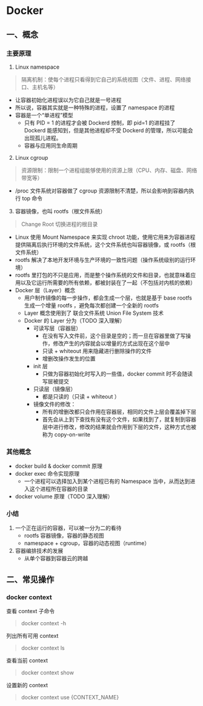 # Docker
## 一、概念
### 主要原理
1. Linux namespace
> 隔离机制：使每个进程只看得到它自己的系统视图（文件、进程、网络接口、主机名等）
- 让容器初始化进程误以为它自己就是一号进程
- 所以说，容器其实就是一种特殊的进程，设置了 namespace 的进程
- 容器是一个“单进程”模型
    - 只有 PID = 1 的进程才会被 Dockerd 控制，即 pid=1 的进程挂了 Dockerd 能感知到，但是其他进程却不受 Dockerd 的管理，所以可能会出现孤儿进程。
    - 容器与应用同生命周期

2. Linux cgroup
> 资源限制：限制一个进程组能够使用的资源上限（CPU、内存、磁盘、网络带宽等）
- /proc 文件系统对容器做了 cgroup 资源限制不清楚，所以会影响到容器内执行 top 命令

3. 容器镜像，也叫 rootfs（根文件系统）
> Change Root 切换进程的根目录

- Linux 使用 Mount Namespace 来实现 chroot 功能，使用它用来为容器进程提供隔离后执行环境的文件系统，这个文件系统也叫容器镜像，或 rootfs（根文件系统）
- rootfs 解决了本地开发环境与生产环境的一致性问题（操作系统级别的运行环境）
- rootfs 里打包的不只是应用，而是整个操作系统的文件和目录，也就意味着应用以及它运行所需要的所有依赖，都被封装在了一起（不包括对内核的依赖）
- Docker 层（Layer）概念
    - 用户制作镜像的每一步操作，都会生成一个层，也就是基于 base rootfs 生成一个增量 rootfs ，避免每次都创建一个全新的 rootfs
    - Layer 概念使用到了 联合文件系统 Union File System 技术
    - Docker 的 Layer 分为（TODO 深入理解）
        - 可读写层（容器层）
            - 在没有写入文件前，这个目录是空的；而一旦在容器里做了写操作，修改产生的内容就会以增量的方式出现在这个层中
            - 只读 + whiteout 用来隐藏进行删除操作的文件
            - 增删改操作发生的位置
        - init 层
            - 只做为容器初始化时写入的一些值，docker commit 时不会随读写层被提交
        - 只读层（镜像层）
            - 都是只读的（只读 + whiteout  ）
        - 镜像文件的修改：
            - 所有的增删改都只会作用在容器层，相同的文件上层会覆盖掉下层
            - 首先会从上到下查找有没有这个文件，如果找到了，就复制到容器层中进行修改，修改的结果就会作用到下层的文件，这种方式也被称为 copy-on-write

### 其他概念

- docker build & docker commit 原理
- docker exec 命令实现原理
    - 一个进程可以选择加入到某个进程已有的 Namespace 当中，从而达到进入这个进程所在容器的目录
- docker volume 原理（TODO 深入理解）

### 小结

1. 一个正在运行的容器，可以被一分为二的看待
    - rootfs 容器镜像，容器的静态视图
    - namespace + cgroup，容器的动态视图（runtime）
2. 容器编排技术的发展
    - 从单个容器到容器云的跨越


## 二、常见操作
### docker context
查看 context 子命令
> docker context -h

列出所有可用 context
> docker context ls

查看当前 context
> docker context show

设置新的 context
> docker context use {CONTEXT_NAME}


